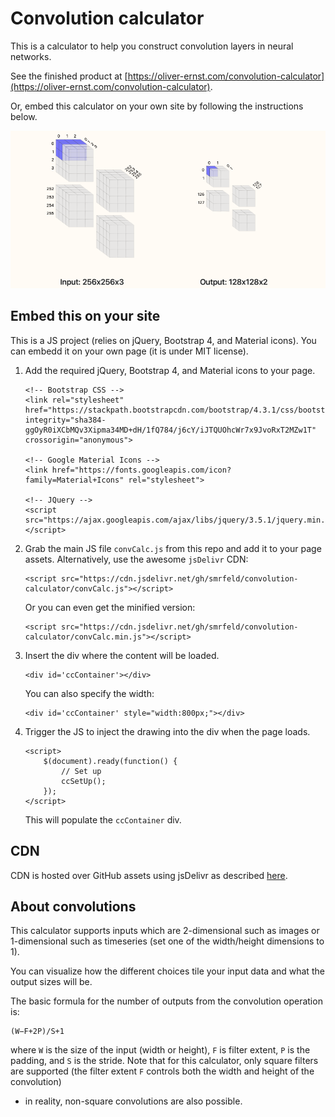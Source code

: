 # Convolution calculator

This is a calculator to help you construct convolution layers in neural networks.

See the finished product at [https://oliver-ernst.com/convolution-calculator](https://oliver-ernst.com/convolution-calculator).

Or, embed this calculator on your own site by following the instructions below.

<img src="static/img/twitter.png" alt="drawing" width="600"/>

## Embed this on your site

This is a JS project (relies on jQuery, Bootstrap 4, and Material icons). You can embedd it on your own page (it is under MIT license).

1. Add the required jQuery, Bootstrap 4, and Material icons to your page.
    ```
    <!-- Bootstrap CSS -->
    <link rel="stylesheet" href="https://stackpath.bootstrapcdn.com/bootstrap/4.3.1/css/bootstrap.min.css" integrity="sha384-ggOyR0iXCbMQv3Xipma34MD+dH/1fQ784/j6cY/iJTQUOhcWr7x9JvoRxT2MZw1T" crossorigin="anonymous">

    <!-- Google Material Icons -->
    <link href="https://fonts.googleapis.com/icon?family=Material+Icons" rel="stylesheet">

    <!-- JQuery -->
    <script src="https://ajax.googleapis.com/ajax/libs/jquery/3.5.1/jquery.min.js"></script>
    ```

2. Grab the main JS file `convCalc.js` from this repo and add it to your page assets. Alternatively, use the awesome `jsDelivr` CDN:
    ```
    <script src="https://cdn.jsdelivr.net/gh/smrfeld/convolution-calculator/convCalc.js"></script>
    ```
    Or you can even get the minified version:
    ```
    <script src="https://cdn.jsdelivr.net/gh/smrfeld/convolution-calculator/convCalc.min.js"></script>
    ```

3. Insert the div where the content will be loaded.
    ```
    <div id='ccContainer'></div>
    ```
    You can also specify the width:
    ```
    <div id='ccContainer' style="width:800px;"></div>
    ```

4. Trigger the JS to inject the drawing into the div when the page loads.
    ```
    <script>
        $(document).ready(function() {
            // Set up
            ccSetUp();
        });
    </script>
    ```
    This will populate the `ccContainer` div.

## CDN

CDN is hosted over GitHub assets using jsDelivr as described [here](https://medium.com/javarevisited/how-to-host-your-repository-js-css-on-open-source-cdn-jsdelivr-4de252d6fbad).

## About convolutions

This calculator supports inputs which are 2-dimensional such as images or 1-dimensional such as timeseries (set one of the width/height dimensions to 1).

You can visualize how the different choices tile your input data and what the output sizes will be.

The basic formula for the number of outputs from the convolution operation is:
```
(W−F+2P)/S+1
```
where `W` is the size of the input (width or height), `F` is filter extent, `P` is the padding, and `S` is the stride.
Note that for this calculator, only square filters are supported (the filter extent `F` controls both the width and height of the convolution) 
- in reality, non-square convolutions are also possible.
